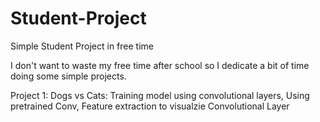 # Student-Project
Simple Student Project in free time

I don't want to waste my free time after school so I dedicate a bit of time doing some simple projects.

Project 1: Dogs vs Cats: Training model using convolutional layers, Using pretrained Conv, Feature extraction to visualzie Convolutional Layer
